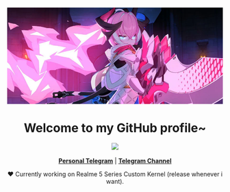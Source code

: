 <p align="center">
<img align="center" src="1268-23.webp" alt="Banner">
</p>

<h1 align="center">Welcome to my GitHub profile~ </h1>

<p align="center">
  <img src="https://github-readme-stats.vercel.app/api?username=henrysg29&show_icons=true&theme=radical"></a>
</p>

<p align="center">
  <strong><a href="https://t.me/henztz">Personal Telegram</a></strong> |
  <strong><a href="https://t.me/TrashedProject">Telegram Channel</a></strong> 
</p>

<p align="center">❤ Currently working on Realme 5 Series Custom Kernel (release whenever i want).</p>

<!---
henrysg29/henrysg29 is a ✨ special ✨ repository because its `README.md` (this file) appears on your GitHub profile.
You can click the Preview link to take a look at your changes.
![Anurag's GitHub stats](https://github-readme-stats.vercel.app/api?username=henrysg29&show_icons=true&theme=radical)
--->
